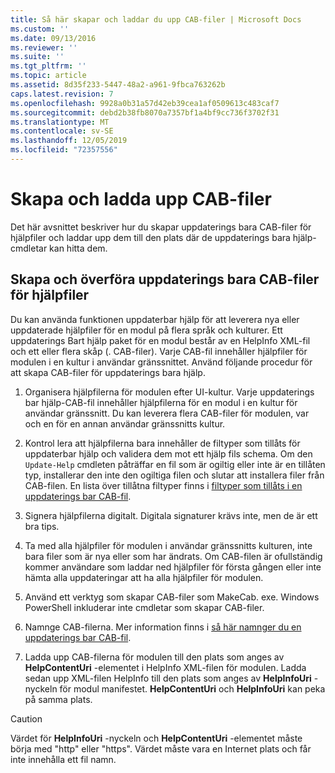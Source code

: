 ```yaml
---
title: Så här skapar och laddar du upp CAB-filer | Microsoft Docs
ms.custom: ''
ms.date: 09/13/2016
ms.reviewer: ''
ms.suite: ''
ms.tgt_pltfrm: ''
ms.topic: article
ms.assetid: 8d35f233-5447-48a2-a961-9fbca763262b
caps.latest.revision: 7
ms.openlocfilehash: 9928a0b31a57d42eb39cea1af0509613c483caf7
ms.sourcegitcommit: debd2b38fb8070a7357bf1a4bf9cc736f3702f31
ms.translationtype: MT
ms.contentlocale: sv-SE
ms.lasthandoff: 12/05/2019
ms.locfileid: "72357556"
---
```

# <a name="how-to-create-and-upload-cab-files"></a>Skapa och ladda upp CAB-filer

Det här avsnittet beskriver hur du skapar uppdaterings bara CAB-filer för hjälpfiler och laddar upp dem till den plats där de uppdaterings bara hjälp-cmdletar kan hitta dem.

## <a name="how-to-create-and-upload-updatable-help-cab-files"></a>Skapa och överföra uppdaterings bara CAB-filer för hjälpfiler

Du kan använda funktionen uppdaterbar hjälp för att leverera nya eller uppdaterade hjälpfiler för en modul på flera språk och kulturer. Ett uppdaterings Bart hjälp paket för en modul består av en HelpInfo XML-fil och ett eller flera skåp (. CAB-filer). Varje CAB-fil innehåller hjälpfiler för modulen i en kultur i användar gränssnittet. Använd följande procedur för att skapa CAB-filer för uppdaterings bara hjälp.

1. Organisera hjälpfilerna för modulen efter UI-kultur. Varje uppdaterings bar hjälp-CAB-fil innehåller hjälpfilerna för en modul i en kultur för användar gränssnitt. Du kan leverera flera CAB-filer för modulen, var och en för en annan användar gränssnitts kultur.

2. Kontrol lera att hjälpfilerna bara innehåller de filtyper som tillåts för uppdaterbar hjälp och validera dem mot ett hjälp fils schema. Om den `Update-Help` cmdleten påträffar en fil som är ogiltig eller inte är en tillåten typ, installerar den inte den ogiltiga filen och slutar att installera filer från CAB-filen. En lista över tillåtna filtyper finns i [filtyper som tillåts i en uppdaterings bar CAB-fil](./file-types-permitted-in-an-updatable-help-cab-file.md).

3. Signera hjälpfilerna digitalt. Digitala signaturer krävs inte, men de är ett bra tips.

4. Ta med alla hjälpfiler för modulen i användar gränssnitts kulturen, inte bara filer som är nya eller som har ändrats. Om CAB-filen är ofullständig kommer användare som laddar ned hjälpfiler för första gången eller inte hämta alla uppdateringar att ha alla hjälpfiler för modulen.

5. Använd ett verktyg som skapar CAB-filer som MakeCab. exe. Windows PowerShell inkluderar inte cmdletar som skapar CAB-filer.

6. Namnge CAB-filerna. Mer information finns i [så här namnger du en uppdaterings bar CAB-fil](./how-to-name-an-updatable-help-cab-file.md).

7. Ladda upp CAB-filerna för modulen till den plats som anges av **HelpContentUri** -elementet i HelpInfo XML-filen för modulen. Ladda sedan upp XML-filen HelpInfo till den plats som anges av **HelpInfoUri** -nyckeln för modul manifestet. **HelpContentUri** och **HelpInfoUri** kan peka på samma plats.

> [!CAUTION]
> Värdet för **HelpInfoUri** -nyckeln och **HelpContentUri** -elementet måste börja med "http" eller "https". Värdet måste vara en Internet plats och får inte innehålla ett fil namn.